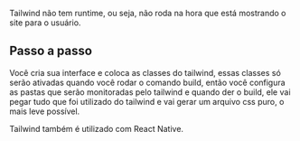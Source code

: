 Tailwind não tem runtime, ou seja, não roda na hora que está mostrando o site para o usuário.

## Passo a passo

Você cria sua interface e coloca as classes do tailwind, essas classes só serão ativadas quando você rodar o comando build, então você configura as pastas que serão monitoradas pelo tailwind e quando der o build, ele vai pegar tudo que foi utilizado do tailwind e vai gerar um arquivo css puro, o mais leve possível.

Tailwind também é utilizado com React Native.
